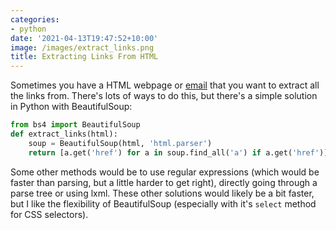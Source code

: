 ```yaml
---
categories:
- python
date: '2021-04-13T19:47:52+10:00'
image: /images/extract_links.png
title: Extracting Links From HTML
---
```


Sometimes you have a HTML webpage or [email](/python-imap) that you want to extract all the links from.
There's lots of ways to do this, but there's a simple solution in Python with BeautifulSoup:

```python
from bs4 import BeautifulSoup
def extract_links(html):
    soup = BeautifulSoup(html, 'html.parser')
    return [a.get('href') for a in soup.find_all('a') if a.get('href')]
```

Some other methods would be to use regular expressions (which would be faster than parsing, but a little harder to get right), directly going through a parse tree or using lxml.
These other solutions would likely be a bit faster, but I like the flexibility of BeautifulSoup (especially with it's `select` method for CSS selectors).
